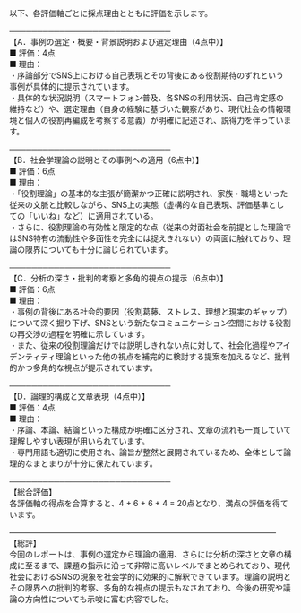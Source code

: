 以下、各評価軸ごとに採点理由とともに評価を示します。

─────────────────────────────  
【A．事例の選定・概要・背景説明および選定理由（4点中）】  
■ 評価：4点  
■ 理由：  
・序論部分でSNS上における自己表現とその背後にある役割期待のずれという事例が具体的に提示されています。  
・具体的な状況説明（スマートフォン普及、各SNSの利用状況、自己肯定感の維持など）や、選定理由（自身の経験に基づいた観察があり、現代社会の情報環境と個人の役割再編成を考察する意義）が明確に記述され、説得力を伴っています。

─────────────────────────────  
【B．社会学理論の説明とその事例への適用（6点中）】  
■ 評価：6点  
■ 理由：  
・「役割理論」の基本的な主張が簡潔かつ正確に説明され、家族・職場といった従来の文脈と比較しながら、SNS上の実態（虚構的な自己表現、評価基準としての「いいね」など）に適用されている。  
・さらに、役割理論の有効性と限定的な点（従来の対面社会を前提とした理論ではSNS特有の流動性や多面性を完全には捉えきれない）の両面に触れており、理論の限界についても十分に論じられています。

─────────────────────────────  
【C．分析の深さ・批判的考察と多角的視点の提示（6点中）】  
■ 評価：6点  
■ 理由：  
・事例の背後にある社会的要因（役割葛藤、ストレス、理想と現実のギャップ）について深く掘り下げ、SNSという新たなコミュニケーション空間における役割の再交渉の過程を明確に示しています。  
・また、従来の役割理論だけでは説明しきれない点に対して、社会化過程やアイデンティティ理論といった他の視点を補完的に検討する提案を加えるなど、批判的かつ多角的な視点が提示されています。

─────────────────────────────  
【D．論理的構成と文章表現（4点中）】  
■ 評価：4点  
■ 理由：  
・序論、本論、結論といった構成が明確に区分され、文章の流れも一貫していて理解しやすい表現が用いられています。  
・専門用語も適切に使用され、論旨が整然と展開されているため、全体として論理的なまとまりが十分に保たれています。

─────────────────────────────  
【総合評価】  
各評価軸の得点を合算すると、4 + 6 + 6 + 4 = 20点となり、満点の評価を得ています。  

――――――――――――――――――――――――――――――――――  
【総評】  
今回のレポートは、事例の選定から理論の適用、さらには分析の深さと文章の構成に至るまで、課題の指示に沿って非常に高いレベルでまとめられており、現代社会におけるSNSの現象を社会学的に効果的に解釈できています。理論の説明とその限界への批判的考察、多角的な視点の提示もなされており、今後の研究や議論の方向性についても示唆に富む内容でした。